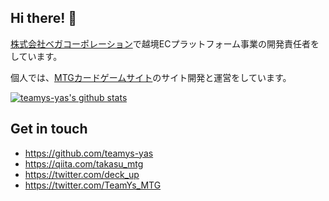 ## Hi there! 👋

[株式会社ベガコーポレーション](https://www.vega-c.com/)で越境ECプラットフォーム事業の開発責任者をしています。

個人では、[MTGカードゲームサイト](https://mtg.deckup.cards/)のサイト開発と運営をしています。

[![teamys-yas's github stats](https://github-readme-stats.vercel.app/api?username=teamys-yas&show_icons=true&count_private=true)](https://github.com/anuraghazra/github-readme-stats)

## Get in touch

- https://github.com/teamys-yas
- https://qiita.com/takasu_mtg
- https://twitter.com/deck_up
- https://twitter.com/TeamYs_MTG
